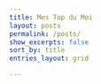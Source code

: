 ```yaml
---
title: Mes Top du Moi
layout: posts
permalink: /posts/
show_excerpts: false
sort_by: title
entries_layout: grid

---
```

